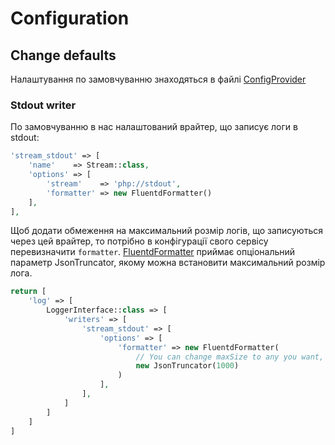 # Configuration

## Change defaults

Налаштування по замовчуванню знаходяться в файлі [ConfigProvider](/src/Logger/src/ConfigProvider.php)

### Stdout writer

По замовчуванню в нас налаштований врайтер, що записує логи в stdout:

```php
'stream_stdout' => [
    'name'    => Stream::class,
    'options' => [
        'stream'    => 'php://stdout',
        'formatter' => new FluentdFormatter()
    ],
],
```

Щоб додати обмеження на максимальний розмір логів, що записуються через цей врайтер, то потрібно в конфігурації свого
сервісу перевизначити `formatter`. [FluentdFormatter](/src/Logger/src/Formatter/FluentdFormatter.php) приймає 
опціональний параметр JsonTruncator, якому можна встановити максимальний розмір лога.

```php
return [
    'log' => [
        LoggerInterface::class => [
            'writers' => [
                'stream_stdout' => [
                    'options' => [
                        'formatter' => new FluentdFormatter(
                            // You can change maxSize to any you want, value in bytes
                            new JsonTruncator(1000)
                        )
                    ],
                ],    
            ]
        ]
    ]
]
```